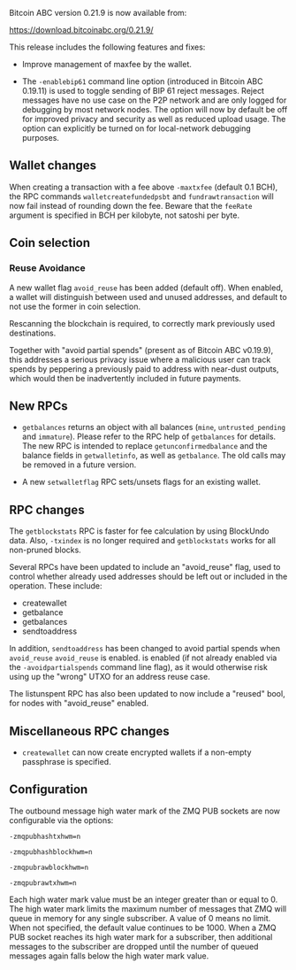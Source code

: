 Bitcoin ABC version 0.21.9 is now available from:

  <https://download.bitcoinabc.org/0.21.9/>

This release includes the following features and fixes:
- Improve management of maxfee by the wallet.

- The `-enablebip61` command line option (introduced in Bitcoin ABC 0.19.11) is
used to toggle sending of BIP 61 reject messages. Reject messages have no use
case on the P2P network and are only logged for debugging by most network
nodes. The option will now by default be off for improved privacy and security
as well as reduced upload usage. The option can explicitly be turned on for
local-network debugging purposes.

Wallet changes
--------------
When creating a transaction with a fee above `-maxtxfee` (default 0.1 BCH),
the RPC commands `walletcreatefundedpsbt` and  `fundrawtransaction` will now fail
instead of rounding down the fee. Beware that the `feeRate` argument is specified
in BCH per kilobyte, not satoshi per byte.


Coin selection
--------------

### Reuse Avoidance

A new wallet flag `avoid_reuse` has been added (default off). When enabled,
a wallet will distinguish between used and unused addresses, and default to not
use the former in coin selection.

Rescanning the blockchain is required, to correctly mark previously
used destinations.

Together with "avoid partial spends" (present as of Bitcoin ABC v0.19.9), this
addresses a serious privacy issue where a malicious user can track spends by
peppering a previously paid to address with near-dust outputs, which would then
be inadvertently included in future payments.


New RPCs
--------

- `getbalances` returns an object with all balances (`mine`,
  `untrusted_pending` and `immature`). Please refer to the RPC help of
  `getbalances` for details. The new RPC is intended to replace
  `getunconfirmedbalance` and the balance fields in `getwalletinfo`, as well as
  `getbalance`. The old calls may be removed in a future version.

- A new `setwalletflag` RPC sets/unsets flags for an existing wallet.


RPC changes
-----------

The `getblockstats` RPC is faster for fee calculation by using BlockUndo data. Also, `-txindex` is no longer required and `getblockstats` works for all non-pruned blocks.

Several RPCs have been updated to include an "avoid_reuse" flag, used to control
whether already used addresses should be left out or included in the operation.
These include:

- createwallet
- getbalance
- getbalances
- sendtoaddress

In addition, `sendtoaddress` has been changed to avoid partial spends when `avoid_reuse`
`avoid_reuse` is enabled.	is enabled (if not already enabled via the  `-avoidpartialspends` command line flag),
as it would otherwise risk using up the "wrong" UTXO for an address reuse case.

The listunspent RPC has also been updated to now include a "reused" bool, for nodes
with "avoid_reuse" enabled.


Miscellaneous RPC changes
------------

- `createwallet` can now create encrypted wallets if a non-empty passphrase is specified.


Configuration
-------------

The outbound message high water mark of the ZMQ PUB sockets are now
configurable via the options:

`-zmqpubhashtxhwm=n`

`-zmqpubhashblockhwm=n`

`-zmqpubrawblockhwm=n`

`-zmqpubrawtxhwm=n`

Each high water mark value must be an integer greater than or equal to 0.
The high water mark limits the maximum number of messages that ZMQ will
queue in memory for any single subscriber. A value of 0 means no limit.
When not specified, the default value continues to be 1000.
When a ZMQ PUB socket reaches its high water mark for a subscriber, then
additional messages to the subscriber are dropped until the number of
queued messages again falls below the high water mark value.

